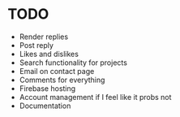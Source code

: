 # TODO
- Render replies
- Post reply
- Likes and dislikes
- Search functionality for projects
- Email on contact page
- Comments for everything
- Firebase hosting
- Account management if I feel like it probs not
- Documentation
